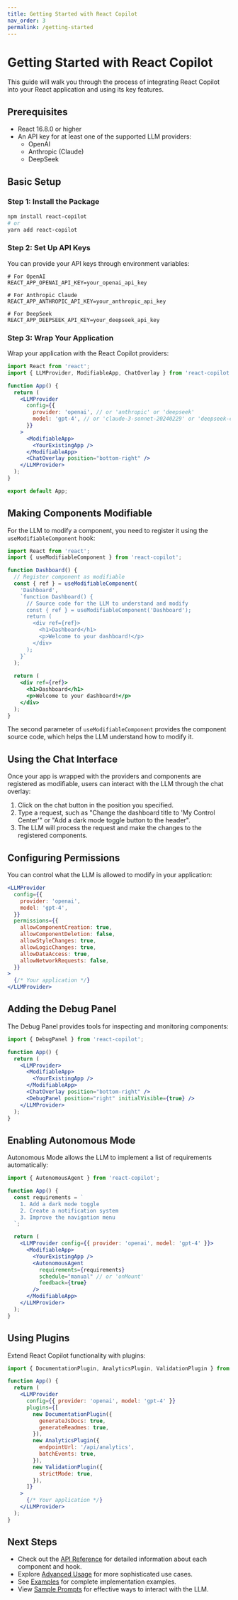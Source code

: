```yaml
---
title: Getting Started with React Copilot
nav_order: 3
permalink: /getting-started
---
```

# Getting Started with React Copilot

This guide will walk you through the process of integrating React Copilot into your React application and using its key features.

## Prerequisites

- React 16.8.0 or higher
- An API key for at least one of the supported LLM providers:
  - OpenAI
  - Anthropic (Claude)
  - DeepSeek

## Basic Setup

### Step 1: Install the Package

```bash
npm install react-copilot
# or
yarn add react-copilot
```

### Step 2: Set Up API Keys

You can provide your API keys through environment variables:

```env
# For OpenAI
REACT_APP_OPENAI_API_KEY=your_openai_api_key

# For Anthropic Claude
REACT_APP_ANTHROPIC_API_KEY=your_anthropic_api_key

# For DeepSeek
REACT_APP_DEEPSEEK_API_KEY=your_deepseek_api_key
```

### Step 3: Wrap Your Application

Wrap your application with the React Copilot providers:

```jsx
import React from 'react';
import { LLMProvider, ModifiableApp, ChatOverlay } from 'react-copilot';

function App() {
  return (
    <LLMProvider
      config={{
        provider: 'openai', // or 'anthropic' or 'deepseek'
        model: 'gpt-4', // or 'claude-3-sonnet-20240229' or 'deepseek-chat'
      }}
    >
      <ModifiableApp>
        <YourExistingApp />
      </ModifiableApp>
      <ChatOverlay position="bottom-right" />
    </LLMProvider>
  );
}

export default App;
```

## Making Components Modifiable

For the LLM to modify a component, you need to register it using the `useModifiableComponent` hook:

```jsx
import React from 'react';
import { useModifiableComponent } from 'react-copilot';

function Dashboard() {
  // Register component as modifiable
  const { ref } = useModifiableComponent(
    'Dashboard', 
    `function Dashboard() {
      // Source code for the LLM to understand and modify
      const { ref } = useModifiableComponent('Dashboard');
      return (
        <div ref={ref}>
          <h1>Dashboard</h1>
          <p>Welcome to your dashboard!</p>
        </div>
      );
    }`
  );
  
  return (
    <div ref={ref}>
      <h1>Dashboard</h1>
      <p>Welcome to your dashboard!</p>
    </div>
  );
}
```

The second parameter of `useModifiableComponent` provides the component source code, which helps the LLM understand how to modify it.

## Using the Chat Interface

Once your app is wrapped with the providers and components are registered as modifiable, users can interact with the LLM through the chat overlay:

1. Click on the chat button in the position you specified.
2. Type a request, such as "Change the dashboard title to 'My Control Center'" or "Add a dark mode toggle button to the header".
3. The LLM will process the request and make the changes to the registered components.

## Configuring Permissions

You can control what the LLM is allowed to modify in your application:

```jsx
<LLMProvider
  config={{
    provider: 'openai',
    model: 'gpt-4',
  }}
  permissions={{
    allowComponentCreation: true,
    allowComponentDeletion: false,
    allowStyleChanges: true,
    allowLogicChanges: true,
    allowDataAccess: true,
    allowNetworkRequests: false,
  }}
>
  {/* Your application */}
</LLMProvider>
```

## Adding the Debug Panel

The Debug Panel provides tools for inspecting and monitoring components:

```jsx
import { DebugPanel } from 'react-copilot';

function App() {
  return (
    <LLMProvider>
      <ModifiableApp>
        <YourExistingApp />
      </ModifiableApp>
      <ChatOverlay position="bottom-right" />
      <DebugPanel position="right" initialVisible={true} />
    </LLMProvider>
  );
}
```

## Enabling Autonomous Mode

Autonomous Mode allows the LLM to implement a list of requirements automatically:

```jsx
import { AutonomousAgent } from 'react-copilot';

function App() {
  const requirements = `
    1. Add a dark mode toggle
    2. Create a notification system
    3. Improve the navigation menu
  `;

  return (
    <LLMProvider config={{ provider: 'openai', model: 'gpt-4' }}>
      <ModifiableApp>
        <YourExistingApp />
        <AutonomousAgent
          requirements={requirements}
          schedule="manual" // or 'onMount'
          feedback={true}
        />
      </ModifiableApp>
    </LLMProvider>
  );
}
```

## Using Plugins

Extend React Copilot functionality with plugins:

```jsx
import { DocumentationPlugin, AnalyticsPlugin, ValidationPlugin } from 'react-copilot';

function App() {
  return (
    <LLMProvider
      config={{ provider: 'openai', model: 'gpt-4' }}
      plugins={[
        new DocumentationPlugin({
          generateJsDocs: true,
          generateReadmes: true,
        }),
        new AnalyticsPlugin({
          endpointUrl: '/api/analytics',
          batchEvents: true,
        }),
        new ValidationPlugin({
          strictMode: true,
        }),
      ]}
    >
      {/* Your application */}
    </LLMProvider>
  );
}
```

## Next Steps

- Check out the [API Reference](components/README.md) for detailed information about each component and hook.
- Explore [Advanced Usage](advanced/README.md) for more sophisticated use cases.
- See [Examples](examples.md) for complete implementation examples.
- View [Sample Prompts](sample-prompts.md) for effective ways to interact with the LLM.